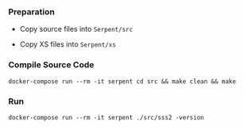 ### Preparation

- Copy source files into `Serpent/src`

- Copy XS files into `Serpent/xs`

### Compile Source Code

```console
docker-compose run --rm -it serpent cd src && make clean && make
```

### Run

```console
docker-compose run --rm -it serpent ./src/sss2 -version
```

